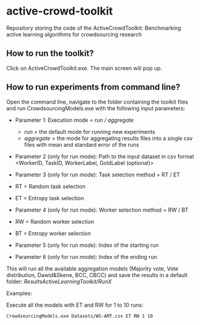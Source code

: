 # active-crowd-toolkit
Repository storing the code of the ActiveCrowdToolkit: Benchmarking active learning algorithms for crowdsourcing research

## How to run the toolkit?
Click on ActiveCrowdToolkit.exe. The main screen will pop up.

## How to run experiments from command line?
Open the command line, navigate to the folder containing the toolkit files and run CrowdsourcingModels.exe with the following input parameters:

- Parameter 1: Execution mode = *run / aggregate*
   - *run* = the default mode for running new experiments
   - *aggregate* = the mode for aggregating results files into a single csv files with mean and standard error of the runs

- Parameter 2 (only for run mode): Path to the input dataset in csv format <WorkerID, TaskID, WorkerLabel, GoldLabel (optional)>

- Parameter 3 (only for run mode): Task selection method = RT / ET
 - RT = Random task selection
 - ET = Entropy task selection

- Parameter 4 (only for run mode): Worker selection method = RW / BT
 - RW = Random worker selection
 - BT = Entropy worker selection

- Parameter 5 (only for run mode): Index of the starting run

- Parameter 6 (only for run mode): Index of the ending run

This will run all the available aggregation models (Majority vote, Vote distribution, Dawid&Skene, BCC, CBCC) and save the results in a default folder: *ResultsActiveLearningToolkit/RunX*  

Examples:

Execute all the models with ET and RW for 1 to 10 runs:

    CrowdsourcingModels.exe Datasets/WS-AMT.csv ET RW 1 10
